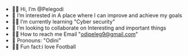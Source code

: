 - ✋🏼 Hi, I’m @Pelegodi
- 🧶 I’m interested in A place where I can improve and achieve my goals
- 👐🏼 I’m currently learning "Cyber security"
- 🧶 I’m looking to collaborate on Interesting and important things
- 🤙🏼 How to reach me Email "odipeleg9@gmail.com"
- 🧶 Pronouns: "Odini"
- 🤘🏼 Fun fact:i love Football


